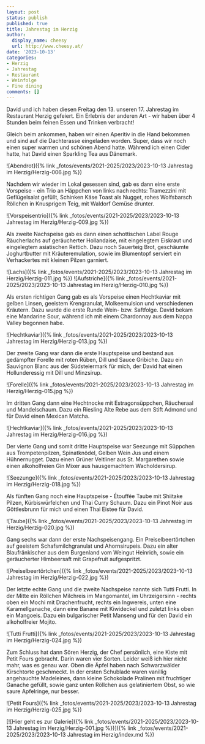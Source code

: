 ```yaml
---
layout: post
status: publish
published: true
title: Jahrestag im Herzig
author:
  display_name: cheesy
  url: http://www.cheesy.at/
date: '2023-10-13'
categories:
- Herzig
- Jahrestag
- Restaurant
- Weinfolge
- Fine dining
comments: []
---
```


David und ich haben diesen Freitag den 13. unseren 17. Jahrestag im Restaurant Herzig gefeiert. Ein Erlebnis der anderen Art - wir haben über 4 Stunden beim feinen Essen und Trinken verbracht!

Gleich beim ankommen, haben wir einen Aperitiv in die Hand bekommen und sind auf die Dachterasse eingeladen worden. Super, dass wir noch einen super warmen und schönen Abend hatte. Während ich einen Cider hatte, hat David einen Sparkling Tea aus Dänemark.

![Abendrot]({% link _fotos/events/2021-2025/2023/2023-10-13 Jahrestag im Herzig/Herzig-006.jpg %})

Nachdem wir wieder im Lokal gesessen sind, gab es dann eine erste Vorspeise - ein Trio an Häppchen von links nach rechts: Tramezzini mit Geflügelsalat gefüllt, Schinken Käse Toast als Nugget, rohes Wolfsbarsch Röllchen in Knusprigem Teig, mit Waldorf Gemüse drunter.

![Vorspeisentrio]({% link _fotos/events/2021-2025/2023/2023-10-13 Jahrestag im Herzig/Herzig-009.jpg %})

Als zweite Nachspeise gab es dann einen schottischen Label Rouge Räucherlachs auf geräucherter Hollandaise, mit eingelegtem Eiskraut und eingelegtem asiatischen Rettich. Dazu noch Sauerteig Brot, geschäumte Joghurtbutter mit Kräuteremulation, sowie im Blumentopf serviert ein Verhackertes mit kleinen Pilzen garniert.

![Lachs]({% link _fotos/events/2021-2025/2023/2023-10-13 Jahrestag im Herzig/Herzig-011.jpg %})
![Aufstriche]({% link _fotos/events/2021-2025/2023/2023-10-13 Jahrestag im Herzig/Herzig-010.jpg %})

Als ersten richtigen Gang gab es als Vorspeise einen Hechtkaviar mit gelben Linsen, geeistem Krengranulat, Molkeemulsion und verschiedenen Kräutern. Dazu wurde die erste Runde Wein- bzw. Saftfolge. David bekam eine Mandarine Sour, während ich mit einem Chardonnay aus dem Nappa Valley begonnen habe.

![Hechtkaviar]({% link _fotos/events/2021-2025/2023/2023-10-13 Jahrestag im Herzig/Herzig-013.jpg %})

Der zweite Gang war dann die erste Hauptspeise und bestand aus gedämpfter Forelle mit roten Rüben, Dill und Sauce Gribiche. Dazu ein Sauvignon Blanc aus der Südsteiermark für mich, der David hat einen Hollunderessig mit Dill und Minzsirup.

![Forelle]({% link _fotos/events/2021-2025/2023/2023-10-13 Jahrestag im Herzig/Herzig-015.jpg %})

Im dritten Gang dann eine Hechtnocke mit Estragonsüppchen, Räucheraal und Mandelschaum. Dazu ein Riesling Alte Rebe aus dem Stift Admond und für David einen Mexican Matcha.

![Hechtkaviar]({% link _fotos/events/2021-2025/2023/2023-10-13 Jahrestag im Herzig/Herzig-016.jpg %})

Der vierte Gang und somit dritte Hauptspeise war Seezunge mit Süppchen aus Trompetenpilzen, Spinatknödel, Gelben Wein Jus und einem Hühnernugget. Dazu einen Grüner Veltliner aus St. Margarethen sowie einen alkoholfreien Gin Mixer aus hausgemachtem Wacholdersirup.

![Seezunge]({% link _fotos/events/2021-2025/2023/2023-10-13 Jahrestag im Herzig/Herzig-018.jpg %})

Als fünften Gang noch eine Hauptspeise - Étouffée Taube mit Shiitake Pilzen, Kürbiswürfelchen und Thai Curry Schaum. Dazu ein Pinot Noir aus Göttlesbrunn für mich und einen Thai Eistee für David.

![Taube]({% link _fotos/events/2021-2025/2023/2023-10-13 Jahrestag im Herzig/Herzig-020.jpg %})

Gang sechs war dann der erste Nachspeisengang. Ein Preiselbeertörtchen auf geeistem Schafsmilchgranulat und Ahornsirupeis. Dazu ein alter Blaufränkischer aus dem Burgenland vom Weingut Heinrich, sowie ein geräucherter Himbeersaft mit Grapefruit aufgespritzt.

![Preiselbeertörtchen]({% link _fotos/events/2021-2025/2023/2023-10-13 Jahrestag im Herzig/Herzig-022.jpg %})

Der letzte echte Gang und die zweite Nachspeise nannte sich Tutti Frutti. In der Mitte ein Röllchen Milchreis im Mangomantel, im Uhrzeigersinn - rechts oben ein Mochi mit Drachenfrucht, rechts ein Ingwereis, unten eine Karamellganache, dann eine Banane mit Kiwideckel und zuletzt links oben ein Mangoeis. Dazu ein bulgarischer Petit Manseng und für den David ein alkoholfreier Mojito.

![Tutti Frutti]({% link _fotos/events/2021-2025/2023/2023-10-13 Jahrestag im Herzig/Herzig-024.jpg %})

Zum Schluss hat dann Sören Herzig, der Chef persönlich, eine Kiste mit Petit Fours gebracht. Darin waren vier Sorten. Leider weiß ich hier nicht mahr, was es genau war. Oben die Äpfel haben nach Schwarzwälder Kirschtorte geschmeckt. In der ersten Schublade waren vanillig angehauchte Madeleines, dann kleine Schokolade Pralinen mit fruchtiger Ganache gefüllt, sowie ganz unten Röllchen aus gelatiniertem Obst, so wie saure Apfelringe, nur besser.

![Petit Fours]({% link _fotos/events/2021-2025/2023/2023-10-13 Jahrestag im Herzig/Herzig-025.jpg %})


[![Hier geht es zur Galerie]({% link _fotos/events/2021-2025/2023/2023-10-13 Jahrestag im Herzig/Herzig-001.jpg %})]({% link _fotos/events/2021-2025/2023/2023-10-13 Jahrestag im Herzig/index.md %})

